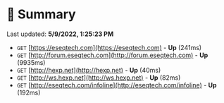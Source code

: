 # 📖 Summary
Last updated: **5/9/2022, 1:25:23 PM**

- `GET` [https://eseqtech.com](https://eseqtech.com) - **Up** (241ms)
- `GET` [http://forum.eseqtech.com](http://forum.eseqtech.com) - **Up** (9935ms)
- `GET` [http://hexp.net](http://hexp.net) - **Up** (40ms)
- `GET` [http://ws.hexp.net](http://ws.hexp.net) - **Up** (82ms)
- `GET` [http://eseqtech.com/infoline](http://eseqtech.com/infoline) - **Up** (192ms)
